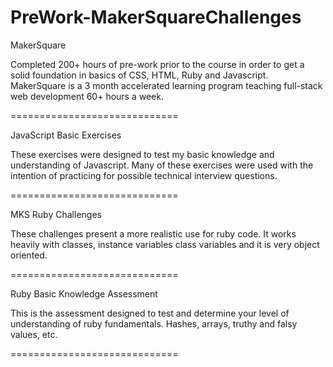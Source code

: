 PreWork-MakerSquareChallenges
=============================

MakerSquare 

Completed 200+ hours of pre-work prior to the course in order to get a solid foundation in basics of CSS, HTML, Ruby and Javascript. MakerSquare is a 3 month accelerated learning program teaching full-stack web development 60+ hours a week.

=============================

JavaScript Basic Exercises

These exercises were designed to test my basic knowledge and understanding of Javascript. Many of these exercises were used with the intention of practicing for possible technical interview questions. 

=============================

MKS Ruby Challenges

These challenges present a more realistic use for ruby code. It works heavily with classes, instance variables class variables and it is very object oriented. 

=============================

Ruby Basic Knowledge Assessment

This is the assessment designed to test and determine your level of understanding of ruby fundamentals. Hashes, arrays, truthy and falsy values, etc.  

=============================
